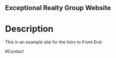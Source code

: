 Exceptional Realty Group Website
---

# Description

This in an example site for the Intro to Front End

#Contact



